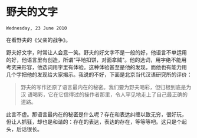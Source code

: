 # 野夫的文字
`Wednesday, 23 June 2010`

在看野夫的《父亲的战争》。

野夫好文字，时常让人会意一笑。野夫的好文字不是一般的好，他语言不单运用
的好，他语言里有创造，所谓"平地扣饼，对面拿贼"。他的选词，用字绝不能用
考究来形容，他选词用字里有体验。这种体验甚至是他的发现，而他也有能力用
几个字把他的发现给大家揭示。我说的不好，下面是北京当代汉语研究所的评价：

> 野夫的写作还原了语言最内在的秘密。我们要为野夫喝彩，但归根到底是为汉
> 语喝彩，它在它信得过的操作者那里，令人罕见地走上了自己最正确的道路。

此言不虚。那语言最内在的秘密是什么呢？存在和表达纠缠以致无穷，很好玩，
但让人抓狂，却也是和谐的：存在的表达，表达的存在，等等等吧。这只是个起
头，后话很长。
